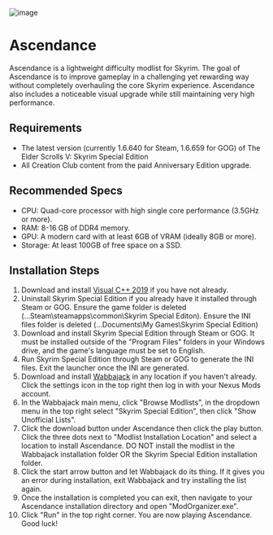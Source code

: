 ![image](https://user-images.githubusercontent.com/19737384/232925785-ffe62c23-e91b-4bf8-8d73-876521c0e2af.png)

# Ascendance
Ascendance is a lightweight difficulty modlist for Skyrim. The goal of Ascendance is to improve gameplay in a challenging yet rewarding way without completely overhauling the core Skyrim experience. Ascendance also includes a noticeable visual upgrade while still maintaining very high performance.

## Requirements
- The latest version (currently 1.6.640 for Steam, 1.6.659 for GOG) of The Elder Scrolls V: Skyrim Special Edition
- All Creation Club content from the paid Anniversary Edition upgrade.

## Recommended Specs
- CPU: Quad-core processor with high single core performance (3.5GHz or more).
- RAM: 8-16 GB of DDR4 memory.
- GPU: A modern card with at least 6GB of VRAM (ideally 8GB or more).
- Storage: At least 100GB of free space on a SSD.

## Installation Steps

1. Download and install [Visual C++ 2019](https://aka.ms/vs/16/release/vc_redist.x64.exe) if you have not already.
2. Uninstall Skyrim Special Edition if you already have it installed through Steam or GOG. Ensure the game folder is deleted (...Steam\steamapps\common\Skyrim Special Editon). Ensure the INI files folder is deleted (...Documents\My Games\Skyrim Special Edition)
3. Download and install Skyrim Special Edition through Steam or GOG. It must be installed outside of the "Program Files" folders in your Windows drive, and the game's language must be set to English.
4. Run Skyrim Special Edition through Steam or GOG to generate the INI files. Exit the launcher once the INI are generated.
5. Download and install [Wabbajack](https://www.wabbajack.org/) in any location if you haven't already. Click the settings icon in the top right then log in with your Nexus Mods account.
6. In the Wabbajack main menu, click "Browse Modlists", in the dropdown menu in the top right select "Skyrim Special Edition", then click "Show
Unofficial Lists".
7. Click the download button under Ascendance then click the play button. Click the three dots next to "Modlist Installation Location" and select a location to install Ascendance. DO NOT install the modlist in the Wabbajack installation folder OR the Skyrim Special Edition installation folder.
8. Click the start arrow button and let Wabbajack do its thing. If it gives you an error during installation, exit Wabbajack and try installing the list again.
9. Once the installation is completed you can exit, then navigate to your Ascendance installation directory and open "ModOrganizer.exe".
10. Click "Run" in the top right corner. You are now playing Ascendance. Good luck!
